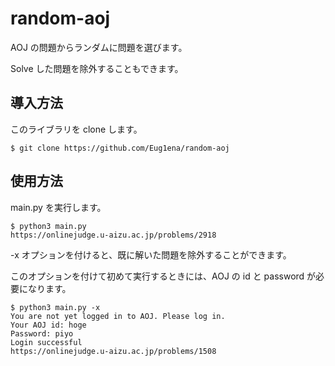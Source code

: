 # random-aoj

AOJ の問題からランダムに問題を選びます。

Solve した問題を除外することもできます。

## 導入方法

このライブラリを clone します。

```
$ git clone https://github.com/Eug1ena/random-aoj
```

## 使用方法

main.py を実行します。

```
$ python3 main.py
https://onlinejudge.u-aizu.ac.jp/problems/2918
```

-x オプションを付けると、既に解いた問題を除外することができます。

このオプションを付けて初めて実行するときには、AOJ の id と password が必要になります。

```
$ python3 main.py -x
You are not yet logged in to AOJ. Please log in.
Your AOJ id: hoge
Password: piyo
Login successful
https://onlinejudge.u-aizu.ac.jp/problems/1508
```